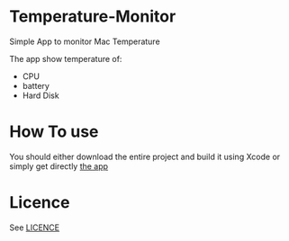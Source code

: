 # Temperature-Monitor
Simple App to monitor Mac Temperature

The app show temperature of:
- CPU
- battery
- Hard Disk

# How To use

You should either download the entire project and build it using Xcode or simply get directly [the app](Temperaturemonitor.dmg)

# Licence

See [LICENCE](LICENCE)
